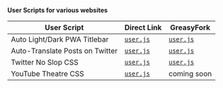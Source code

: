 **User Scripts for various websites**

| User Script | Direct Link | GreasyFork
| --- | --- | --- |
| Auto Light/Dark PWA Titlebar | [`user.js`](https://ruukulada.github.io/UserScripts/scripts/pwa-titlebar-light-dark-auto.user.js) | [`user.js`](https://greasyfork.org/en/scripts/534782-auto-light-dark-pwa-titlebar) |
| Auto-Translate Posts on Twitter | [`user.js`](https://ruukulada.github.io/UserScripts/scripts/twitter-auto-translate.user.js) | [`user.js`](https://greasyfork.org/en/scripts/522784-auto-translate-posts-on-twitter) |
| Twitter No Slop CSS | [`user.js`](https://ruukulada.github.io/UserScripts/scripts/twitter-no-slop-css.user.js) | [`user.js`](https://greasyfork.org/en/scripts/536556-twitter-no-slop-css) |
| YouTube Theatre CSS | [`user.js`](https://ruukulada.github.io/UserScripts/scripts/youtube-theatre-css.user.js) | coming soon |
